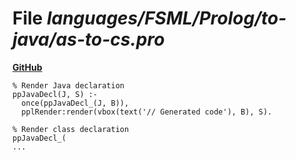 # File _languages/FSML/Prolog/to-java/as-to-cs.pro_
**[GitHub](https://github.com/softlang/yas/blob/master/languages/FSML/Prolog/to-java/as-to-cs.pro)**
```
% Render Java declaration
ppJavaDecl(J, S) :-
  once(ppJavaDecl_(J, B)),
  pplRender:render(vbox(text('// Generated code'), B), S).

% Render class declaration
ppJavaDecl_(
...
```
